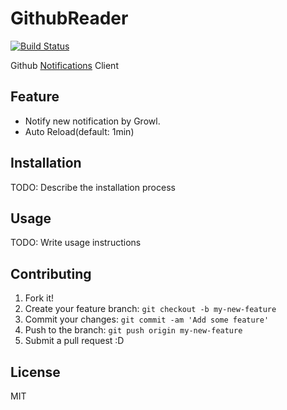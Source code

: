# GithubReader


[![Build Status](https://travis-ci.org/azu/GithubReader.png)](https://travis-ci.org/azu/GithubReader)


Github [Notifications](https://github.com/notifications "Notifications") Client


## Feature

* Notify new notification by Growl.
* Auto Reload(default: 1min)

## Installation

TODO: Describe the installation process

## Usage

TODO: Write usage instructions

## Contributing

1. Fork it!
2. Create your feature branch: `git checkout -b my-new-feature`
3. Commit your changes: `git commit -am 'Add some feature'`
4. Push to the branch: `git push origin my-new-feature`
5. Submit a pull request :D

## License

MIT